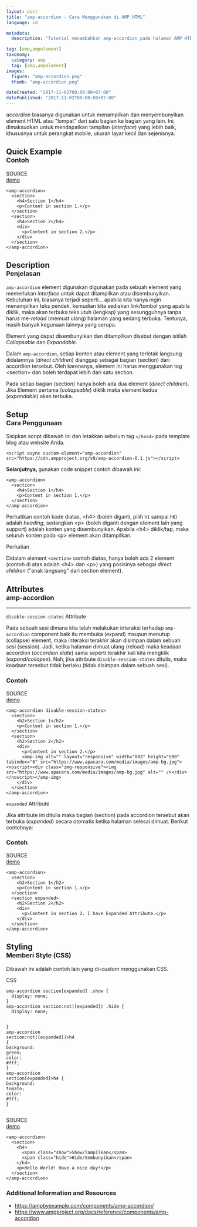 ```yaml
---
layout: post
title: "amp-accordion - Cara Menggunakan di AMP HTML"
language: id

metadata:
  description: "Tutorial menambahkan amp-accordion pada halaman AMP HTML. Contoh dan snippet kode yang digunakan untuk menampilkan dan menyembunyikan data, elemen atau konten menggunakan accordion"

tag: [amp,ampelement]
taxonomy:
  category: amp
  tag: [amp,ampelement]
images:
  figure: "amp-accordion.png"
  thumb: "amp-accordion.png"

dateCreated: "2017-11-02T00:00:00+07:00"
datePublished: "2017-11-02T00:00:00+07:00"
---
```

<p><em>accordion</em> biasanya digunakan untuk menampilkan dan menyembunyikan element HTML atau &quot;lompat&quot; dari satu bagian ke bagian yang lain. Ini, dimaksudkan untuk mendapatkan tampilan (<em>interface</em>) yang lebih baik, khususnya untuk perangkat mobile, ukuran layar kecil dan sejenisnya.</p>
<h2 class="title-sub bd-primary bd-left bd-left-only">Quick Example
<br><small>Contoh</small>
</h2>
<div class="icard">
  <div class="icard-heading clearfix co-wh bg-tw2">
    <div class="icard-bar">
      <div class="icard-bar-left pull-left">
        <i class="fa fa-ampproject co-primary" aria-hidden="true"></i>
        <span>SOURCE</span>
      </div>
      <div class="icard-bar-right pull-right">
        <a href="https://www.apacara.com/embed/amp/amp-element/amp-accordion.html" target="_blank" rel="nofollow"><span>demo</span><i class="fa fa-external-link" role="button"></i></a>
      </div>
    </div>
  </div>
  <div class="icard-body icode itheme bg-gr3">
<pre class="prettyprint highlight  language-markup"><code data-language="html" class="inline  language-markup"><span class="token tag"><span class="token tag"><span class="token punctuation">&lt;</span>amp-accordion</span><span class="token punctuation">&gt;</span></span>
  <span class="token tag"><span class="token tag"><span class="token punctuation">&lt;</span>section</span><span class="token punctuation">&gt;</span></span>
    <span class="token tag"><span class="token tag"><span class="token punctuation">&lt;</span>h4</span><span class="token punctuation">&gt;</span></span>Section 1<span class="token tag"><span class="token tag"><span class="token punctuation">&lt;/</span>h4</span><span class="token punctuation">&gt;</span></span>
    <span class="token tag"><span class="token tag"><span class="token punctuation">&lt;</span>p</span><span class="token punctuation">&gt;</span></span>Content in section 1.<span class="token tag"><span class="token tag"><span class="token punctuation">&lt;/</span>p</span><span class="token punctuation">&gt;</span></span>
  <span class="token tag"><span class="token tag"><span class="token punctuation">&lt;/</span>section</span><span class="token punctuation">&gt;</span></span>
  <span class="token tag"><span class="token tag"><span class="token punctuation">&lt;</span>section</span><span class="token punctuation">&gt;</span></span>
    <span class="token tag"><span class="token tag"><span class="token punctuation">&lt;</span>h4</span><span class="token punctuation">&gt;</span></span>Section 2<span class="token tag"><span class="token tag"><span class="token punctuation">&lt;/</span>h4</span><span class="token punctuation">&gt;</span></span>
    <span class="token tag"><span class="token tag"><span class="token punctuation">&lt;</span>div</span><span class="token punctuation">&gt;</span></span>
      <span class="token tag"><span class="token tag"><span class="token punctuation">&lt;</span>p</span><span class="token punctuation">&gt;</span></span>Content in section 2.<span class="token tag"><span class="token tag"><span class="token punctuation">&lt;/</span>p</span><span class="token punctuation">&gt;</span></span>
    <span class="token tag"><span class="token tag"><span class="token punctuation">&lt;/</span>div</span><span class="token punctuation">&gt;</span></span>
  <span class="token tag"><span class="token tag"><span class="token punctuation">&lt;/</span>section</span><span class="token punctuation">&gt;</span></span>
<span class="token tag"><span class="token tag"><span class="token punctuation">&lt;/</span>amp-accordion</span><span class="token punctuation">&gt;</span></span></code>
</pre>
  </div>
</div>
 <h2 class="title-sub bd-primary bd-left bd-left-only">Description
 <br><small>Penjelasan</small>
 </h2>
<p><code>amp-accordion</code> element digunakan digunakan pada sebuah element yang memerlukan <em>interface</em> untuk dapat ditampilkan atau disembunyikan. Kebutuhan ini, biasanya terjadi seperti... apabila kita hanya ingin menampilkan teks pendek, kemudian kita sediakan link/tombol yang apabila diklik, maka akan terbuka teks utuh (lengkap) yang sesungguhnya tanpa harus me-<em>reload</em> (memuat ulang) halaman yang sedang terbuka. Tentunya, masih banyak kegunaan lainnya yang serupa.</p>
<p>Element yang dapat disembunyikan dan ditampilkan disebut dengan istilah <em>Collapsable</em> dan <em>Expandable</em>.</p>
<p>Dalam <code>amp-accordion</code>, setiap konten atau element yang terletak langsung didalamnya (<em>direct children</em>) dianggap sebagai bagian (section) dari accordion tersebut. Oleh karenanya, element ini harus menggunakan tag &lt;section&gt; dan boleh terdapat lebih dari satu section.</p>
<p>Pada setiap bagian (section) hanya boleh ada dua element (<em>direct children</em>). Jika Element pertama (<em>collapsable</em>) diklik maka element kedua (<em>expandable</em>) akan terbuka.</p>

<h2 class="title-sub bd-primary bd-left bd-left-only">Setup
<br><small>Cara Penggunaan</small>
</h2>
<p>Sisipkan script dibawah ini dan letakkan sebelum tag <code>&lt;/head&gt;</code> pada template blog atau website Anda.</p>
<div class="icard">
  <div class="icard-body icode itheme">
<pre class="prettyprint highlight language-markup"><code class="inline  language-markup"><span class="token tag"><span class="token tag"><span class="token punctuation">&lt;</span>script</span> <span class="token attr-name">async</span> <span class="token attr-name">custom-element</span><span class="token attr-value"><span class="token punctuation">=</span><span class="token punctuation">"</span>amp-accordion<span class="token punctuation">"</span></span> <span class="token attr-name">src</span><span class="token attr-value"><span class="token punctuation">=</span><span class="token punctuation">"</span>https://cdn.ampproject.org/v0/amp-accordion-0.1.js<span class="token punctuation">"</span></span><span class="token punctuation">&gt;</span></span><span class="token script language-javascript"></span><span class="token tag"><span class="token tag"><span class="token punctuation">&lt;/</span>script</span><span class="token punctuation">&gt;</span></span></code>
</pre>
  </div>
</div>
<p><strong>Selanjutnya, </strong> gunakan code snippet contoh dibawah ini:</p>
<div class="icard">
  <div class="icard-body icode itheme">
<pre class="prettyprint highlight language-markup"><code class="inline  language-markup"><span class="token tag"><span class="token tag"><span class="token punctuation">&lt;</span>amp-accordion</span><span class="token punctuation">&gt;</span></span>
  <span class="token tag"><span class="token tag"><span class="token punctuation">&lt;</span>section</span><span class="token punctuation">&gt;</span></span>
    <span class="token tag"><span class="token tag"><span class="token punctuation">&lt;</span>h4</span><span class="token punctuation">&gt;</span></span>Section 1<span class="token tag"><span class="token tag"><span class="token punctuation">&lt;/</span>h4</span><span class="token punctuation">&gt;</span></span>
    <span class="token tag"><span class="token tag"><span class="token punctuation">&lt;</span>p</span><span class="token punctuation">&gt;</span></span>Content in section 1.<span class="token tag"><span class="token tag"><span class="token punctuation">&lt;/</span>p</span><span class="token punctuation">&gt;</span></span>
  <span class="token tag"><span class="token tag"><span class="token punctuation">&lt;/</span>section</span><span class="token punctuation">&gt;</span></span>
<span class="token tag"><span class="token tag"><span class="token punctuation">&lt;/</span>amp-accordion</span><span class="token punctuation">&gt;</span></span></code>
</pre>
  </div>
</div>
<p>Perhatikan contoh kode diatas, &lt;h4&gt; (boleh diganti, pilih <code>h1</code> sampai <code>h6</code>) adalah <em>heading</em>, sedangkan &lt;p&gt; (boleh diganti dengan element lain yang support) adalah konten yang disembunyikan. Apabila &lt;h4&gt; diklik/tap, maka seluruh konten pada &lt;p&gt; element akan ditampilkan.</p>
<div class="icard">
  <div class="icard-heading clearfix co-wh bg-warning">
    <div class="icard-bar bar-lg">
      <div class="icard-bar-left pull-left">
        <i class="fa fa-exclamation-circle" aria-hidden="true"></i>
        <span>Perhatian</span>
      </div>
    </div>
  </div>
  <div class="icard-body bg-warning2">
    <p>Didalam element <code>&lt;section&gt;</code> contoh diatas, hanya boleh ada 2 element (contoh di atas adalah &lt;h4&gt; dan &lt;p&gt;) yang posisinya sebagai <em>direct children</em> ("anak langsung" dari section element).</p>
  </div>
</div>
<h2 class="title-sub bd-primary bd-left bd-left-only">Attributes<br/>
<small>amp-accordion</small>
</h2>
<!-- HR =*=*=*=*=*=*=*=*=*=*=*=*=*=*=*=*=*=*=* -->
<hr>
<!-- *=*=*=*=*=*=*=*=*=*=*=*=*=*=*=*=*=*=*=*=* -->
<!-- ATTRIBUTES -->
<div class="icard bg-gr3 bd-primary bd-top bd-top-only">
  <div class="icard-heading clearfix co-wh bg-gr2">
    <div class="icard-bar">
      <div class="icard-bar-left pull-left">
       <span><code>disable-session-states</code></span> <span class="co-gr">Attribute</span>
      </div>
    </div>
  </div>
  <div class="icard-body icode itheme">
    <p>Pada sebuah sesi dimana kita telah melakukan interaksi terhadap <code>amp-accordion</code> component baik itu membuka (expand) maupun menutup (collapse) element, maka interaksi terakhir akan disimpan dalam sebuah sesi (session). Jadi, ketika halaman dimuat ulang (reload) maka keadaan accordion (<em>accordion state</em>) sama seperti terakhir kali kita mengklik (<em>expand/collapse</em>). Nah, jika attribute <code>disable-session-states</code> ditulis, maka keadaan tersebut tidak berlaku (tidak disimpan dalam sebuah sesi).</p>
<!-- icard -->
<h3>Contoh</h3>
<div class="icard">
  <div class="icard-heading clearfix co-wh bg-tw2">
    <div class="icard-bar">
      <div class="icard-bar-left pull-left">
        <i class="fa fa-ampproject co-primary" aria-hidden="true"></i>
        <span>SOURCE</span>
      </div>
      <div class="icard-bar-right pull-right">
        <a href="https://www.apacara.com/embed/amp/amp-element/amp-accordion-disable-session-states.html" target="_blank" rel="nofollow"><span>demo</span><i class="fa fa-external-link" role="button"></i></a>
      </div>
    </div>
  </div>
  <div class="icard-body icode itheme bg-gr3">
<pre class="prettyprint highlight  language-markup"><code data-language="html" class="inline  language-markup"><span class="token tag"><span class="token tag"><span class="token punctuation">&lt;</span>amp-accordion</span> <span class="token attr-name">disable-session-states</span><span class="token punctuation">&gt;</span></span>
  <span class="token tag"><span class="token tag"><span class="token punctuation">&lt;</span>section</span><span class="token punctuation">&gt;</span></span>
    <span class="token tag"><span class="token tag"><span class="token punctuation">&lt;</span>h2</span><span class="token punctuation">&gt;</span></span>Section 1<span class="token tag"><span class="token tag"><span class="token punctuation">&lt;/</span>h2</span><span class="token punctuation">&gt;</span></span>
    <span class="token tag"><span class="token tag"><span class="token punctuation">&lt;</span>p</span><span class="token punctuation">&gt;</span></span>Content in section 1.<span class="token tag"><span class="token tag"><span class="token punctuation">&lt;/</span>p</span><span class="token punctuation">&gt;</span></span>
  <span class="token tag"><span class="token tag"><span class="token punctuation">&lt;/</span>section</span><span class="token punctuation">&gt;</span></span>
  <span class="token tag"><span class="token tag"><span class="token punctuation">&lt;</span>section</span><span class="token punctuation">&gt;</span></span>
    <span class="token tag"><span class="token tag"><span class="token punctuation">&lt;</span>h2</span><span class="token punctuation">&gt;</span></span>Section 2<span class="token tag"><span class="token tag"><span class="token punctuation">&lt;/</span>h2</span><span class="token punctuation">&gt;</span></span>
    <span class="token tag"><span class="token tag"><span class="token punctuation">&lt;</span>div</span><span class="token punctuation">&gt;</span></span>
      <span class="token tag"><span class="token tag"><span class="token punctuation">&lt;</span>p</span><span class="token punctuation">&gt;</span></span>Content in section 2.<span class="token tag"><span class="token tag"><span class="token punctuation">&lt;/</span>p</span><span class="token punctuation">&gt;</span></span>
      <span class="token tag"><span class="token tag"><span class="token punctuation">&lt;</span>amp-img</span> <span class="token attr-name">alt</span><span class="token attr-value"><span class="token punctuation">=</span><span class="token punctuation">"</span><span class="token punctuation">"</span></span> <span class="token attr-name">layout</span><span class="token attr-value"><span class="token punctuation">=</span><span class="token punctuation">"</span>responsive<span class="token punctuation">"</span></span> <span class="token attr-name">width</span><span class="token attr-value"><span class="token punctuation">=</span><span class="token punctuation">"</span>883<span class="token punctuation">"</span></span> <span class="token attr-name">height</span><span class="token attr-value"><span class="token punctuation">=</span><span class="token punctuation">"</span>500<span class="token punctuation">"</span></span> <span class="token attr-name">tabindex</span><span class="token attr-value"><span class="token punctuation">=</span><span class="token punctuation">"</span>0<span class="token punctuation">"</span></span> <span class="token attr-name">src</span><span class="token attr-value"><span class="token punctuation">=</span><span class="token punctuation">"</span>https://www.apacara.com/media/images/amp-bg.jpg<span class="token punctuation">"</span></span><span class="token punctuation">&gt;</span></span><span class="token tag"><span class="token tag"><span class="token punctuation">&lt;</span>noscript</span><span class="token punctuation">&gt;</span></span><span class="token tag"><span class="token tag"><span class="token punctuation">&lt;</span>div</span> <span class="token attr-name">class</span><span class="token attr-value"><span class="token punctuation">=</span><span class="token punctuation">"</span>img-responsive<span class="token punctuation">"</span></span><span class="token punctuation">&gt;</span></span><span class="token tag"><span class="token tag"><span class="token punctuation">&lt;</span>img</span> <span class="token attr-name">src</span><span class="token attr-value"><span class="token punctuation">=</span><span class="token punctuation">"</span>https://www.apacara.com/media/images/amp-bg.jpg<span class="token punctuation">"</span></span> <span class="token attr-name">alt</span><span class="token attr-value"><span class="token punctuation">=</span><span class="token punctuation">"</span><span class="token punctuation">"</span></span> <span class="token punctuation">/&gt;</span></span><span class="token tag"><span class="token tag"><span class="token punctuation">&lt;/</span>div</span><span class="token punctuation">&gt;</span></span><span class="token tag"><span class="token tag"><span class="token punctuation">&lt;/</span>noscript</span><span class="token punctuation">&gt;</span></span><span class="token tag"><span class="token tag"><span class="token punctuation">&lt;/</span>amp-img</span><span class="token punctuation">&gt;</span></span>
    <span class="token tag"><span class="token tag"><span class="token punctuation">&lt;/</span>div</span><span class="token punctuation">&gt;</span></span>
  <span class="token tag"><span class="token tag"><span class="token punctuation">&lt;/</span>section</span><span class="token punctuation">&gt;</span></span>
<span class="token tag"><span class="token tag"><span class="token punctuation">&lt;/</span>amp-accordion</span><span class="token punctuation">&gt;</span></span></code>
</pre>
  </div>
</div>
  </div>
</div>
<!-- ATTRIBUTES -->
<div class="icard bg-gr3 bd-primary bd-top bd-top-only">
  <div class="icard-heading clearfix co-wh bg-gr2">
    <div class="icard-bar">
      <div class="icard-bar-left pull-left">
       <span><code>expanded</code></span> <span class="co-gr">Attribute</span>
      </div>
    </div>
  </div>

  <div class="icard-body icode itheme">
    <p>Jika attribute ini ditulis maka bagian (section) pada accordion tersebut akan terbuka (<em>expanded</em>) secara otomatis ketika halaman selesai dimuat. Berikut contohnya:</p>
<!-- icard -->
<h3>Contoh</h3>
<div class="icard">
  <div class="icard-heading clearfix co-wh bg-tw2">
    <div class="icard-bar">
      <div class="icard-bar-left pull-left">
        <i class="fa fa-ampproject co-primary" aria-hidden="true"></i>
        <span>SOURCE</span>
      </div>
      <div class="icard-bar-right pull-right">
        <a href="https://www.apacara.com/embed/amp/amp-element/amp-accordion-expanded.html" target="_blank" rel="nofollow"><span>demo</span><i class="fa fa-external-link" role="button"></i></a>
      </div>
    </div>
  </div>
  <div class="icard-body icode itheme bg-gr3">
<pre class="prettyprint highlight  language-markup"><code data-language="html" class="inline  language-markup"><span class="token tag"><span class="token tag"><span class="token punctuation">&lt;</span>amp-accordion</span><span class="token punctuation">&gt;</span></span>
  <span class="token tag"><span class="token tag"><span class="token punctuation">&lt;</span>section</span><span class="token punctuation">&gt;</span></span>
    <span class="token tag"><span class="token tag"><span class="token punctuation">&lt;</span>h2</span><span class="token punctuation">&gt;</span></span>Section 1<span class="token tag"><span class="token tag"><span class="token punctuation">&lt;/</span>h2</span><span class="token punctuation">&gt;</span></span>
    <span class="token tag"><span class="token tag"><span class="token punctuation">&lt;</span>p</span><span class="token punctuation">&gt;</span></span>Content in section 1.<span class="token tag"><span class="token tag"><span class="token punctuation">&lt;/</span>p</span><span class="token punctuation">&gt;</span></span>
  <span class="token tag"><span class="token tag"><span class="token punctuation">&lt;/</span>section</span><span class="token punctuation">&gt;</span></span>
  <span class="token tag"><span class="token tag"><span class="token punctuation">&lt;</span>section</span> <span class="token attr-name">expanded</span><span class="token punctuation">&gt;</span></span>
    <span class="token tag"><span class="token tag"><span class="token punctuation">&lt;</span>h2</span><span class="token punctuation">&gt;</span></span>Section 2<span class="token tag"><span class="token tag"><span class="token punctuation">&lt;/</span>h2</span><span class="token punctuation">&gt;</span></span>
    <span class="token tag"><span class="token tag"><span class="token punctuation">&lt;</span>div</span><span class="token punctuation">&gt;</span></span>
      <span class="token tag"><span class="token tag"><span class="token punctuation">&lt;</span>p</span><span class="token punctuation">&gt;</span></span>Content in section 2. I have Expanded Attribute.<span class="token tag"><span class="token tag"><span class="token punctuation">&lt;/</span>p</span><span class="token punctuation">&gt;</span></span>
    <span class="token tag"><span class="token tag"><span class="token punctuation">&lt;/</span>div</span><span class="token punctuation">&gt;</span></span>
  <span class="token tag"><span class="token tag"><span class="token punctuation">&lt;/</span>section</span><span class="token punctuation">&gt;</span></span>
<span class="token tag"><span class="token tag"><span class="token punctuation">&lt;/</span>amp-accordion</span><span class="token punctuation">&gt;</span></span></code>
</pre>
  </div>
</div>
  </div>
</div>

<h2 class="title-sub bd-primary bd-left bd-left-only">Styling
<br><small>Memberi Style (CSS)</small>
</h2>
<p>Dibawah ini adalah contoh lain yang di-<em>custom</em> menggunakan CSS.</p>
<div class="icard">
  <div class="icard-heading clearfix co-wh bg-tw">
    <div class="icard-bar">
      <div class="icard-bar-left pull-left">
        <i class="fa fa-css3" aria-hidden="true"></i>
        <span>CSS</span>
      </div>
    </div>
  </div>
  <div class="icard-body icode itheme">
<pre class="prettyprint linenums line-numbers highlight language-css"><code data-language="css" class=" language-css"><span class="token selector">amp-accordion section[expanded] .show</span> <span class="token punctuation">{</span>
  <span class="token property">display</span><span class="token punctuation">:</span> none<span class="token punctuation">;</span>
<span class="token punctuation">}</span>
<span class="token selector">amp-accordion section:not([expanded]) .hide</span> <span class="token punctuation">{</span>
  <span class="token property">display</span><span class="token punctuation">:</span> none<span class="token punctuation">;</span>

<span class="token punctuation">}</span>
<span class="token selector">amp-accordion section:not([expanded])&gt;h4</span> <span class="token punctuation">{</span>
  <span class="token property">background</span><span class="token punctuation">:</span> green<span class="token punctuation">;</span>
  <span class="token property">color</span><span class="token punctuation">:</span> #fff<span class="token punctuation">;</span>
<span class="token punctuation">}</span>
<span class="token selector">amp-accordion section[expanded]&gt;h4</span> <span class="token punctuation">{</span>
  <span class="token property">background</span><span class="token punctuation">:</span> tomato<span class="token punctuation">;</span>
  <span class="token property">color</span><span class="token punctuation">:</span> #fff<span class="token punctuation">;</span>
<span class="token punctuation">}</span><span aria-hidden="true" class="line-numbers-rows"><span></span><span></span><span></span><span></span><span></span><span></span><span></span><span></span><span></span><span></span><span></span><span></span><span></span><span></span><span></span></span></code>
</pre>
  </div>
</div>
<div class="icard">
  <div class="icard-heading clearfix co-wh bg-tw2">
    <div class="icard-bar">
      <div class="icard-bar-left pull-left">
        <i class="fa fa-ampproject co-primary" aria-hidden="true"></i>
        <span>SOURCE</span>
      </div>
      <div class="icard-bar-right pull-right">
        <a href="https://www.apacara.com/embed/amp/amp-element/amp-accordion-styling.html" target="_blank" rel="nofollow"><span>demo</span><i class="fa fa-external-link" role="button"></i></a>
      </div>
    </div>
  </div>
  <div class="icard-body icode itheme bg-gr3">
<pre class="prettyprint highlight  language-markup"><code data-language="html" class="inline  language-markup"><span class="token tag"><span class="token tag"><span class="token punctuation">&lt;</span>amp-accordion</span><span class="token punctuation">&gt;</span></span>
  <span class="token tag"><span class="token tag"><span class="token punctuation">&lt;</span>section</span><span class="token punctuation">&gt;</span></span>
    <span class="token tag"><span class="token tag"><span class="token punctuation">&lt;</span>h4</span><span class="token punctuation">&gt;</span></span>
      <span class="token tag"><span class="token tag"><span class="token punctuation">&lt;</span>span</span> <span class="token attr-name">class</span><span class="token attr-value"><span class="token punctuation">=</span><span class="token punctuation">"</span>show<span class="token punctuation">"</span></span><span class="token punctuation">&gt;</span></span>Show/Tampilkan<span class="token tag"><span class="token tag"><span class="token punctuation">&lt;/</span>span</span><span class="token punctuation">&gt;</span></span>
      <span class="token tag"><span class="token tag"><span class="token punctuation">&lt;</span>span</span> <span class="token attr-name">class</span><span class="token attr-value"><span class="token punctuation">=</span><span class="token punctuation">"</span>hide<span class="token punctuation">"</span></span><span class="token punctuation">&gt;</span></span>Hide/Sembunyikan<span class="token tag"><span class="token tag"><span class="token punctuation">&lt;/</span>span</span><span class="token punctuation">&gt;</span></span>
    <span class="token tag"><span class="token tag"><span class="token punctuation">&lt;/</span>h4</span><span class="token punctuation">&gt;</span></span>
    <span class="token tag"><span class="token tag"><span class="token punctuation">&lt;</span>p</span><span class="token punctuation">&gt;</span></span>Hello World! Have a nice day!<span class="token tag"><span class="token tag"><span class="token punctuation">&lt;/</span>p</span><span class="token punctuation">&gt;</span></span>
  <span class="token tag"><span class="token tag"><span class="token punctuation">&lt;/</span>section</span><span class="token punctuation">&gt;</span></span>
<span class="token tag"><span class="token tag"><span class="token punctuation">&lt;/</span>amp-accordion</span><span class="token punctuation">&gt;</span></span></code>
</pre>
  </div>
</div>
<h3>Additional Information and Resources</h3>
<div class="sources bg-gr3 bordered p-space-v">
  <ul>
    <li><a rel="nofollow" href="https://ampbyexample.com/components/amp-accordion/" target="_blank" class="text-muted">https://ampbyexample.com/components/amp-accordion/</a></li>
    <li><a rel="nofollow" href="https://www.ampproject.org/docs/reference/components/amp-accordion" target="_blank" class="text-muted">https://www.ampproject.org/docs/reference/components/amp-accordion</a></li>
  </ul>
</div>